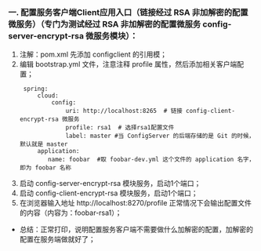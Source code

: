 ### 一. 配置服务客户端Client应用入口（链接经过 RSA 非加解密的配置微服务）（专门为测试经过 RSA 非加解密的配置微服务 config-server-encrypt-rsa 微服务模块）：
1. 注解：pom.xml 先添加 configclient 的引用模；
2. 编辑 bootstrap.yml 文件，注意注释 profile 属性，然后添加相关客户端配置；
    ```
     spring:
         cloud:
             config:
                 uri: http://localhost:8265  # 链接 config-client-encrypt-rsa 微服务
                 profile: rsa1  # 选择rsa1配置文件
                 label: master #当 ConfigServer 的后端存储的是 Git 的时候，默认就是 master
         application:
            name: foobar  #取 foobar-dev.yml 这个文件的 application 名字，即为 foobar 名称
    ``` 
3. 启动 config-server-encrypt-rsa 模块服务，启动1个端口；
4. 启动 config-client-encrypt-rsa 模块服务，启动1个端口；
5. 在浏览器输入地址 http://localhost:8270/profile 正常情况下会输出配置文件的内容（内容为：foobar-rsa1）；
 * 总结：正常打印，说明配置服务客户端不需要做什么加解密的配置，加解密的配置在服务端做就好了；